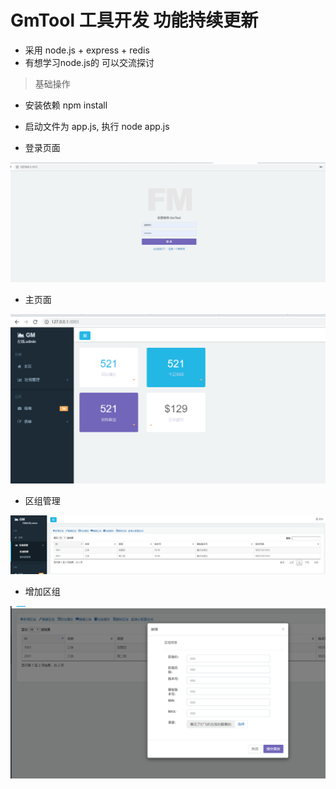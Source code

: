 # GmTool 工具开发  功能持续更新
- 采用 node.js + express + redis  
- 有想学习node.js的 可以交流探讨


> 基础操作
- 安装依赖  npm install
- 启动文件为 app.js,  执行 node  app.js

-  登录页面

![avator](readme/login.png)

- 主页面

![avator](readme/main.png)

- 区组管理

![avator](readme/group.png)

- 增加区组

![avator](readme/add_group.png)